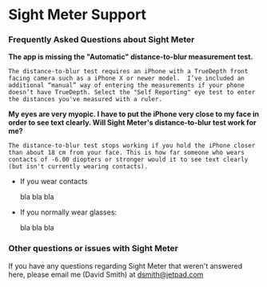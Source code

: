 # Sight Meter Support

### Frequently Asked Questions about Sight Meter

**The app is missing the "Automatic" distance-to-blur measurement test.**

    The distance-to-blur test requires an iPhone with a TrueDepth front facing camera such as a iPhone X or newer model.  I’ve included an additional “manual” way of entering the measurements if your phone doesn’t have TrueDepth. Select the "Self Reporting" eye test to enter the distances you've measured with a ruler. 

**My eyes are very myopic. I have to put the iPhone very close to my face in order to see text clearly. Will Sight Meter's distance-to-blur test work for me?**

    The distance-to-blur test stops working if you hold the iPhone closer than about 18 cm from your face. This is how far someone who wears contacts of -6.00 diopters or stronger would it to see text clearly (but isn't currently wearing contacts). 

  - If you wear contacts
  
      bla bla bla
  
  - If you normally wear glasses:
  
      bla bla bla
  
### Other questions or issues with Sight Meter

If you have any questions regarding Sight Meter that weren't answered here, please email me (David Smith) at dsmith@jetpad.com



